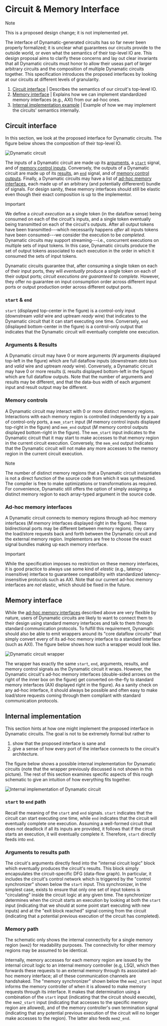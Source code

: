 # Circuit & Memory Interface

> [!NOTE]
> This is a proposed design change; it is not implemented yet.

The interface of Dynamatic-generated circuits has so far never been properly formalized; it is unclear what guarantees our circuits provide to the outside world, or even what the semantics of their top-level IO are. This design proposal aims to clarify these concerns and lay out clear invariants that all Dynamatic circuits must honor to allow their useas part of larger arbitrary circuits and the composition of multiple Dynamatic circuits together. This specification introduces the proposed interfaces by looking at our circuits at different levels of granularity.

1. [Circuit interface](#circuit-interface) | Describes the semantics of our circuit's top-level IO.
2. [Memory interface](#memory-interface) | Explains how we can implement standardized memory interfaces (e.g., AXI) from our ad-hoc ones.
3. [Internal implementation example](#internal-implementation) | Example of how we may implement the circuits' semantics internally.

## Circuit interface

In this section, we look at the proposed interface for Dynamatic circuits. The figure below shows the composition of their top-level IO.

![Dynamatic circuit](figs/circuit_opaque.svg)

The inputs of a Dynamatic circuit are made up its [arguments](#arguments--results), a [`start`](#start--end) signal, and of [memory control inputs](#memory-controls). Conversely, the outputs of a Dynamatic circuit are made up of its [results](#arguments--results), an [`end`](#start--end) signal, and of [memory control outputs](#memory-controls). Finally, a Dynamatic circuits may have a list of [ad-hoc memory interfaces](#ad-hoc-memory-interfaces), each made up of an arbitrary (and potentially differerent) bundle of signals. For design sanity, these memory interfaces should still be elastic even though their exact composition is up to the implementor.

> [!IMPORTANT]
> We define a *circuit execution* as a single token (in the dataflow sense) being consumed on each of the circuit's inputs, and a single token eventually being transmitted on each of the circuit's outputs. After all output tokens have been transmitted---which necessarily happens *after* all inputs tokens have been consumed---we consider the execution to be *completed*. Dynamatic circuits may support streaming---i.e., concurrent executions on multiple sets of input tokens. In this case, Dynamatic circuits produce the set of output tokens associated to each execution in the order in which it consumed the sets of input tokens.
>
> Dynamatic circuits guarantee that, after consuming a single token on each of their input ports, they will *eventually* produce a single token on each of their output ports; *circuit executions are guaranteed to complete*. However, they offer no guarantee on input consumption order across different input ports or output production order across different output ports.

### `start` & `end`

`start` (displayed top-center in the figure) is a control-only input (downstream *valid* wire and uptream *ready* wire) that indicates to the Dynamatic circuit that it can start executing one time. Conversely, `end` (displayed bottom-center in the figure) is a control-only output that indicates that the Dynamatic circuit will eventually complete one execution.

### Arguments & Results

A Dynamatic circuit may have 0 or more arguments ($N$ arguments displayed top-left in the figure) which are full dataflow inputs (downstream *data* bus and *valid* wire and uptream *ready* wire). Conversely, a Dynamatic circuit may have 0 or more results ($L$ results displayed bottom-left in the figure) which are full dataflow outputs. Note that the number of arguments and results may be different, and that the data-bus width of each argument input and result output may be different.

### Memory controls

A Dynamatic circuit may interact with 0 or more distinct memory regions. Interactions with each memory region is controlled independently by a pair of control-only ports, a `mem_start` input ($M$ memory control inputs displayed top-right in the figure) and `mem_end` output ($M$ memory control outputs displayed bottom-right in the figure). The `mem_start` input indicates to the Dynamatic circuit that it may start to make accesses to that memory region in the current circuit execution. Conversely, the `mem_end` output indicates that the Dynamatic circuit will not make any more accesses to the memory region in the current circuit execution.

> [!NOTE]
> The number of distinct memory regions that a Dynamatic circuit instantiates is not a direct function of the source code from which it was synthesized. The compiler is free to make optimizations or transformations as required. For convenience, Dynamatic still offers the option of simply assigning a distinct memory region to each array-typed argument in the source code.

### Ad-hoc memory interfaces

A Dynamatic circuit connects to memory regions through ad-hoc memory interfaces ($M$ memory interfaces displayed right in the figure). These bidirectional ports may be different between memory regions; they carry the load/store requests back and forth between the Dynamatic circuit and the external memory region. Implementors are free to choose the exact signal bundles making up each memory interface.

> [!IMPORTANT]
> While the specification imposes no restriction on these memory interfaces, it is good practice to always use some kind of *elastic* (e.g., latency-insensitive) interface to guaranteee compatibility with standardized latency-insensitive protocols such as AXI. Note that our current ad-hoc memory interfaces are *not* elastic, which should be fixed in the future.

## Memory interface

While the [ad-hoc memory interfaces](#ad-hoc-memory-interfaces) described above are very flexible by nature, users of Dynamatic circuits are likely to want to connect them to their design using standard memory interfaces and talk to them through standard communication protocols. To fulfill this requirement, Dynamatic should also be able to emit wrappers around its "core dataflow circuits" that simply convert every of its ad-hoc memory interface to a standard interface (such as AXI). The figure below shows how such a wrapper would look like.

![Dynamatic circuit wrapper](figs/circuit_wrapper.svg)

The wrapper has exactly the same `start`, `end`, arguments, results, and memory control signals as the Dynamatic circuit it wraps. However, the Dynamatic circuit's ad-hoc memory interfaces (double-sided arrows on the right of the inner box on the figure) get converted on-the-fly to standard memory interfaces (AXI displayed right in the figure). As a sanity check on any ad-hoc interface, it should always be possible and often easy to make load/store requests coming through them compliant with standard communication protocols.

## Internal implementation

This section hints at how one might implement the proposed interface in Dynamatic circuits. The goal is not to be extremely formal but rather to

1. show that the proposed interface is sane and
2. give a sense of how every port of the interface connects to the circuit's architecture.

The figure below shows a possible internal implementation for Dynamatic circuits (note that the wrapper previously discussed is not shown in this picture). The rest of this section examines specific aspects of this rough schematic to give an intuition of how everything fits together.

![Internal implementation of Dynamatic circuit](figs/circuit_transparent.svg)

### `start` to `end` path

Recall the meaning of the `start` and `end` signals. `start` indicates that the circuit can start executing one time, while `end` indicates that the circuit will eventually complete one execution. Assuming a well-formed circuit that does not deadlock if all its inputs are provided, it follows that if the circuit starts an execution, it will eventually complete it. Therefore, `start` directly feeds into `end`.

### Arguments to results path

The circuit's arguments directly feed into the "internal circuit logic" block which eventually produces the circuit's results. This block simply encapsulates the circuit-specific DFG (data-flow graph). In particular, it includes the circuit's control network which is triggered by the "control synchronizer" shown below the `start` input. This synchronizer, in the simplest case, exists to ensure that only one set of input tokens is "circulating" inside the circuit logic at any given time. The synchronizer determines when the circuit starts an execution by looking at both the `start` input (indicating that we should at some point start executing with new inputs) and at the "exit block reached" signal coming from the circuit (indicating that a potential previous execution of the circuit has completed).

### Memory path

The schematic only shows the internal connectivity for a single memory region (`mem2`) for readability purposes. The connectivity for other memory regions may be assumed to be identical.

Internally, memory accesses for each memory region are issued by the internal circuit logic to an internal memory controller (e.g, LSQ), which then forwards these requests to an external memory through its associated ad-hoc memory interface; all of these communication channels are handshaked. The "memory synchronizer" shown below the `mem2_start` input informs the memory controller of when it is allowed to make memory requests through its interface. It makes that determination using a combination of the `start` input (indicating that the circuit should execute), the `mem2_start` input (indicating that accesses to the specific memory region are allowed), and of the memory controller's own termination signal (indicating that any potential previous execution of the circuit will no longer make accesses to the region). The latter also feeds `mem2_end`.
